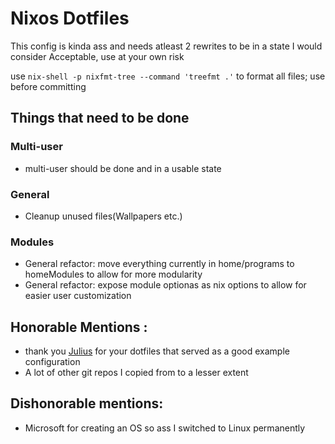 # Nixos Dotfiles

This config is kinda ass and needs atleast 2 rewrites to be in a state I would consider Acceptable, use at your own risk

use `nix-shell -p nixfmt-tree --command 'treefmt .'` to format all files; use before committing

## Things that need to be done

### Multi-user

- multi-user should be done and in a usable state

### General

- Cleanup unused files(Wallpapers etc.)

### Modules

- General refactor: move everything currently in home/programs to homeModules to allow for more modularity
- General refactor: expose module optionas as nix options to allow for easier user customization

## Honorable Mentions :

- thank you [Julius](https://github.com/juliuskreutz/ "Meowngo") for your dotfiles that served as a good example configuration
- A lot of other git repos I copied from to a lesser extent

## Dishonorable mentions:

- Microsoft for creating an OS so ass I switched to Linux permanently
